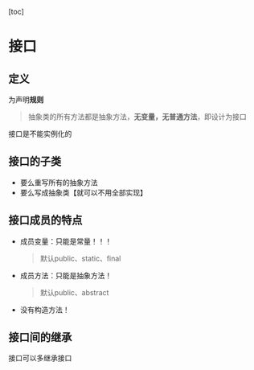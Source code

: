 [toc]

# 接口

## 定义

为声明**规则**

>抽象类的所有方法都是抽象方法，**无变量，无普通方法**，即设计为接口

接口是不能实例化的

## 接口的子类

- 要么重写所有的抽象方法
- 要么写成抽象类【就可以不用全部实现】

## 接口成员的特点

- 成员变量：只能是常量！！！

  > 默认public、static、final

- 成员方法：只能是抽象方法！

  > 默认public、abstract

- 没有构造方法！

## 接口间的继承

接口可以多继承接口

  